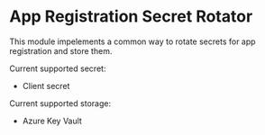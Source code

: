 # App Registration Secret Rotator

This module impelements a common way to rotate secrets for app registration and store them.

Current supported secret:
- Client secret

Current supported storage:
- Azure Key Vault
